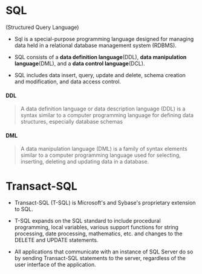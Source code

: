 # SQL 
(Structured Query Language)

* Sql is a special-purpose programming language designed for managing data held in a relational database management system (RDBMS).

* SQL consists of a **data definition language**(DDL), **data manipulation language**(DML), and a **data control language**(DCL).

* SQL includes data insert, query, update and delete, schema creation and modification, and data access control.


#### DDL

> A data definition language or data description language (DDL) is a syntax similar to a computer programming language for defining data structures, especially database schemas 

#### DML

> A data manipulation language (DML) is a family of syntax elements similar to a computer programming language used for selecting, inserting, deleting and updating data in a database.


# Transact-SQL

* Transact-SQL (T-SQL) is Microsoft's and Sybase's proprietary extension to SQL.

* T-SQL expands on the SQL standard to include procedural programming, local variables, various support functions for string processing, date processing, mathematics, etc. and changes to the DELETE and UPDATE statements.

* All applications that communicate with an instance of SQL Server do so by sending Transact-SQL statements to the server, regardless of the user interface of the application.